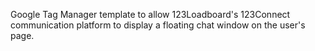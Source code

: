 Google Tag Manager template to allow 123Loadboard's 123Connect communication platform to display a floating chat window on the user's page.
